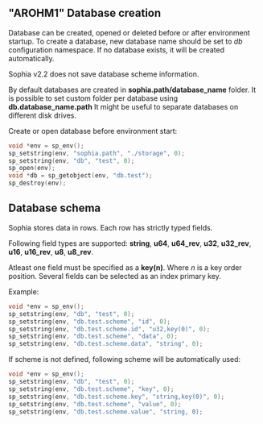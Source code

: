 "AROHM1"
Database creation
-----------------

Database can be created, opened or deleted before or after environment startup.
To create a database, new database name should be set to *db* configuration namespace. 
If no database exists, it will be created automatically.

Sophia v2.2 does not save database scheme information.

By default databases are created in **sophia.path/database_name** folder.
It is possible to set custom folder per database using **db.database_name.path**
It might be useful to separate databases on different disk drives.

Create or open database before environment start:

```C
void *env = sp_env();
sp_setstring(env, "sophia.path", "./storage", 0);
sp_setstring(env, "db", "test", 0);
sp_open(env);
void *db = sp_getobject(env, "db.test");
sp_destroy(env);
```

Database schema
---------------

Sophia stores data in rows. Each row has strictly typed fields.

Following field types are supported: **string**, **u64**, **u64\_rev**, **u32**, **u32\_rev**,
**u16**, **u16\_rev**, **u8**, **u8\_rev**.

Atleast one field must be specified as a **key(n)**. Where *n* is a key order position.
Several fields can be selected as an index primary key.

Example:

```C
void *env = sp_env();
sp_setstring(env, "db", "test", 0);
sp_setstring(env, "db.test.scheme", "id", 0);
sp_setstring(env, "db.test.scheme.id", "u32,key(0)", 0);
sp_setstring(env, "db.test.scheme", "data", 0);
sp_setstring(env, "db.test.scheme.data", "string", 0);
```

If scheme is not defined, following scheme will be automatically used:

```C
void *env = sp_env();
sp_setstring(env, "db", "test", 0);
sp_setstring(env, "db.test.scheme", "key", 0);
sp_setstring(env, "db.test.scheme.key", "string,key(0)", 0);
sp_setstring(env, "db.test.scheme", "value", 0);
sp_setstring(env, "db.test.scheme.value", "string, 0);
```


